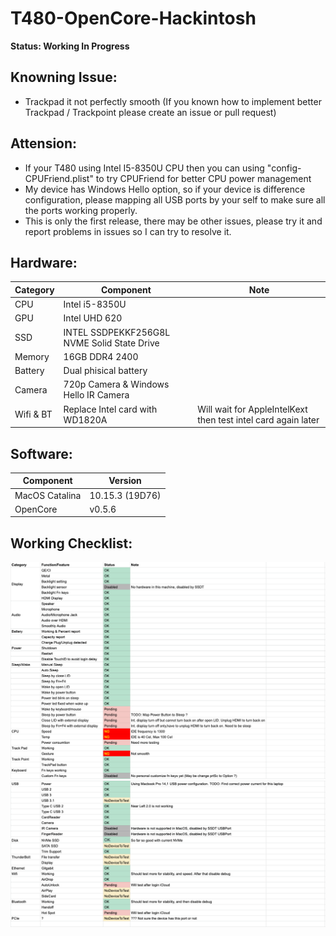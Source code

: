 # T480-OpenCore-Hackintosh

**Status: Working In Progress**

## Knowning Issue:
- Trackpad it not perfectly smooth (If you known how to implement better Trackpad / Trackpoint please create an issue or pull request)

## Attension:
- If your T480 using Intel I5-8350U CPU then you can using "config-CPUFriend.plist" to try CPUFriend for better CPU power management
- My device has Windows Hello option, so if your device is difference configuration, please mapping all USB ports by your self to make sure all the ports working properly.
- This is only the first release, there may be other issues, please try it and report problems in issues so I can try to resolve it.

## Hardware:
|Category|Component|Note
|---|---|---
|CPU|Intel i5-8350U|
|GPU|Intel UHD 620|
|SSD|INTEL SSDPEKKF256G8L NVME Solid State Drive|
|Memory|16GB DDR4 2400|
|Battery|Dual phisical battery|
|Camera|720p Camera & Windows Hello IR Camera|
|Wifi & BT|Replace Intel card with WD1820A|Will wait for AppleIntelKext then test intel card again later

## Software:
|Component|Version|
|---|---|
|MacOS Catalina|10.15.3 (19D76)|
|OpenCore|v0.5.6|


## Working Checklist:

![Checklist 1](/Checklist/1.png?raw=true "Checklist 1")
![Checklist 2](/Checklist/2.png?raw=true "Checklist 2")
